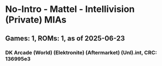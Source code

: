 # No-Intro - Mattel - Intellivision (Private) MIAs
## Games: 1, ROMs: 1, as of 2025-06-23

### DK Arcade (World) (Elektronite) (Aftermarket) (Unl).int, CRC: 136995e3
